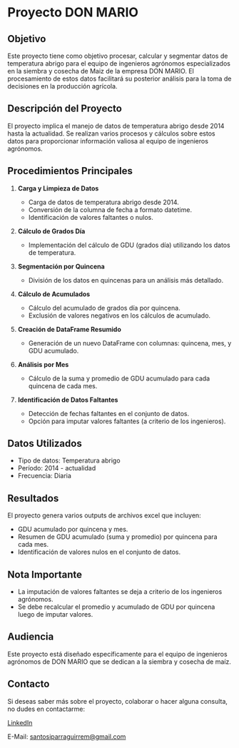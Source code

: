 # Proyecto DON MARIO

## Objetivo
Este proyecto tiene como objetivo procesar, calcular y segmentar datos de temperatura abrigo para el equipo de ingenieros agrónomos especializados en la siembra y cosecha de Maiz de la empresa DON MARIO. El procesamiento de estos datos facilitará su posterior análisis para la toma de decisiones en la producción agrícola.

## Descripción del Proyecto
El proyecto implica el manejo de datos de temperatura abrigo desde 2014 hasta la actualidad. Se realizan varios procesos y cálculos sobre estos datos para proporcionar información valiosa al equipo de ingenieros agrónomos.

## Procedimientos Principales

1. **Carga y Limpieza de Datos**
   - Carga de datos de temperatura abrigo desde 2014.
   - Conversión de la columna de fecha a formato datetime.
   - Identificación de valores faltantes o nulos.

2. **Cálculo de Grados Día**
   - Implementación del cálculo de GDU (grados día) utilizando los datos de temperatura.

3. **Segmentación por Quincena**
   - División de los datos en quincenas para un análisis más detallado.

4. **Cálculo de Acumulados**
   - Cálculo del acumulado de grados día por quincena.
   - Exclusión de valores negativos en los cálculos de acumulado.

5. **Creación de DataFrame Resumido**
   - Generación de un nuevo DataFrame con columnas: quincena, mes, y GDU acumulado.

6. **Análisis por Mes**
   - Cálculo de la suma y promedio de GDU acumulado para cada quincena de cada mes.

7. **Identificación de Datos Faltantes**
   - Detección de fechas faltantes en el conjunto de datos.
   - Opción para imputar valores faltantes (a criterio de los ingenieros).

## Datos Utilizados
- Tipo de datos: Temperatura abrigo
- Período: 2014 - actualidad
- Frecuencia: Diaria

## Resultados
El proyecto genera varios outputs de archivos excel que incluyen:
- GDU acumulado por quincena y mes.
- Resumen de GDU acumulado (suma y promedio) por quincena para cada mes.
- Identificación de valores nulos en el conjunto de datos.

## Nota Importante
- La imputación de valores faltantes se deja a criterio de los ingenieros agrónomos.
- Se debe recalcular el promedio y acumulado de GDU por quincena luego de imputar valores.

## Audiencia
Este proyecto está diseñado específicamente para el equipo de ingenieros agrónomos de DON MARIO que se dedican a la siembra y cosecha de maíz.

## Contacto

Si deseas saber más sobre el proyecto, colaborar o hacer alguna consulta, no dudes en contactarme:

[LinkedIn](https://www.linkedin.com/in/santos-iparraguirre-b738a82b3/)

E-Mail: santosiparraguirrem@gmail.com